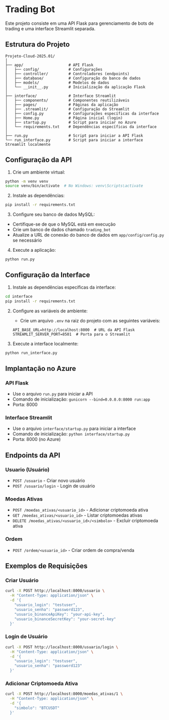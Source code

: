 # Trading Bot

Este projeto consiste em uma API Flask para gerenciamento de bots de trading e uma interface Streamlit separada.

## Estrutura do Projeto

```
Projeto-Cloud-2025.01/
│
├── app/                    # API Flask
│   ├── config/             # Configurações
│   ├── controller/         # Controladores (endpoints)
│   ├── database/           # Configuração do banco de dados
│   ├── models/             # Modelos de dados
│   └── __init__.py         # Inicialização da aplicação Flask
│
├── interface/              # Interface Streamlit
│   ├── components/         # Componentes reutilizáveis
│   ├── pages/              # Páginas da aplicação
│   ├── .streamlit/         # Configuração do Streamlit
│   ├── config.py           # Configurações específicas da interface
│   ├── Home.py             # Página inicial (login)
│   ├── startup.py          # Script para iniciar no Azure
│   └── requirements.txt    # Dependências específicas da interface
│
├── run.py                  # Script para iniciar a API Flask
└── run_interface.py        # Script para iniciar a interface Streamlit localmente
```

## Configuração da API

1. Crie um ambiente virtual:
```bash
python -m venv venv
source venv/bin/activate  # No Windows: venv\Scripts\activate
```

2. Instale as dependências:
```bash
pip install -r requirements.txt
```

3. Configure seu banco de dados MySQL:
- Certifique-se de que o MySQL está em execução
- Crie um banco de dados chamado `trading_bot`
- Atualize a URL de conexão do banco de dados em `app/config/config.py` se necessário

4. Execute a aplicação:
```bash
python run.py
```

## Configuração da Interface

1. Instale as dependências específicas da interface:
```bash
cd interface
pip install -r requirements.txt
```

2. Configure as variáveis de ambiente:
   - Crie um arquivo `.env` na raiz do projeto com as seguintes variáveis:
   ```
   API_BASE_URL=http://localhost:8000  # URL da API Flask
   STREAMLIT_SERVER_PORT=8501  # Porta para o Streamlit
   ```

3. Execute a interface localmente:
```bash
python run_interface.py
```

## Implantação no Azure

### API Flask

- Use o arquivo `run.py` para iniciar a API
- Comando de inicialização: `gunicorn --bind=0.0.0.0:8000 run:app`
- Porta: 8000

### Interface Streamlit

- Use o arquivo `interface/startup.py` para iniciar a interface
- Comando de inicialização: `python interface/startup.py`
- Porta: 8000 (no Azure)

## Endpoints da API

### Usuario (Usuário)
- `POST /usuario` - Criar novo usuário
- `POST /usuario/login` - Login de usuário

### Moedas Ativas
- `POST /moedas_ativas/<usuario_id>` - Adicionar criptomoeda ativa
- `GET /moedas_ativas/<usuario_id>` - Listar criptomoedas ativas
- `DELETE /moedas_ativas/<usuario_id>/<simbolo>` - Excluir criptomoeda ativa

### Ordem
- `POST /ordem/<usuario_id>` - Criar ordem de compra/venda

## Exemplos de Requisições

### Criar Usuário
```bash
curl -X POST http://localhost:8000/usuario \
  -H "Content-Type: application/json" \
  -d '{
    "usuario_login": "testuser",
    "usuario_senha": "password123",
    "usuario_binanceApiKey": "your-api-key",
    "usuario_binanceSecretKey": "your-secret-key"
  }'
```

### Login de Usuário
```bash
curl -X POST http://localhost:8000/usuario/login \
  -H "Content-Type: application/json" \
  -d '{
    "usuario_login": "testuser",
    "usuario_senha": "password123"
  }'
```

### Adicionar Criptomoeda Ativa
```bash
curl -X POST http://localhost:8000/moedas_ativas/1 \
  -H "Content-Type: application/json" \
  -d '{
    "simbolo": "BTCUSDT"
  }'
``` 